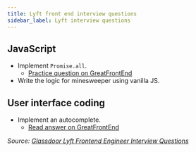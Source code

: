 ```yaml
---
title: Lyft front end interview questions
sidebar_label: Lyft interview questions
---
```


## JavaScript

- Implement `Promise.all`.
  - [Practice question on GreatFrontEnd](https://www.greatfrontend.com/questions/javascript/promise-all)
- Write the logic for minesweeper using vanilla JS.

## User interface coding

- Implement an autocomplete.
  - [Read answer on GreatFrontEnd](https://www.greatfrontend.com/questions/system-design/autocomplete)

_Source: [Glassdoor Lyft Frontend Engineer Interview Questions](https://www.glassdoor.sg/Interview/Lyft-Frontend-Engineer-Interview-Questions-EI_IE700614.0,4_KO5,22.htm)_
